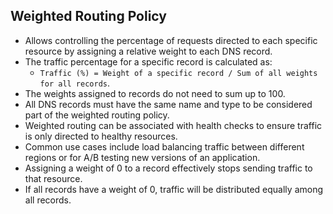 ## Weighted Routing Policy

- Allows controlling the percentage of requests directed to each specific resource by assigning a relative weight to each DNS record.
- The traffic percentage for a specific record is calculated as: 
  - `Traffic (%) = Weight of a specific record / Sum of all weights for all records`.
- The weights assigned to records do not need to sum up to 100.
- All DNS records must have the same name and type to be considered part of the weighted routing policy.
- Weighted routing can be associated with health checks to ensure traffic is only directed to healthy resources.
- Common use cases include load balancing traffic between different regions or for A/B testing new versions of an application.
- Assigning a weight of 0 to a record effectively stops sending traffic to that resource.
- If all records have a weight of 0, traffic will be distributed equally among all records.